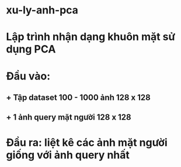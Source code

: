 # xu-ly-anh-pca
# Lập trình nhận dạng khuôn mặt sử dụng PCA

# Đầu vào: 
##	+ Tập dataset 100 - 1000 ảnh 128 x 128 

##	+ 1 ảnh query mặt người 128 x 128

# Đầu ra: liệt kê các ảnh mặt người giống với ảnh query nhất